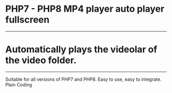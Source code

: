 # PHP7 - PHP8 MP4 player auto player fullscreen
--------------------------------------------
# Automatically plays the videolar of the video folder.
--------------------------------------------
Suitable for all versions of PHP7 and PHP8.
Easy to use, easy to integrate. Plain Coding
